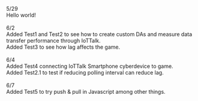 5/29\
Hello world!\
\
6/2\
Added Test1 and Test2 to see how to create custom DAs and measure data transfer performance through IoTTalk.\
Added Test3 to see how lag affects the game.\
\
6/4\
Added Test4 connecting IoTTalk Smartphone cyberdevice to game.\
Added Test2.1 to test if reducing polling interval can reduce lag.\
\
6/7\
Added Test5 to try push & pull in Javascript among other things.